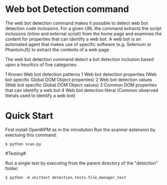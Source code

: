 Web bot Detection command
=======

The web bot detection command makes it possible to detect web bot detection code inclusions. For a given
URL the command extracts the script inclusions (inline and external scirpt) from the home page and examines
the content for properties that can identify a web bot.
A web bot is an automated agent that makes use of specific software (e.g. Selenium or PhantomJS) to extract the contents of a web page.

The web bot detection command detect a bot detection inclusion based upon a heuritics of five categories:

1 Known Web bot detection patterns
1 Web bot detection properties (Web bot specific Global DOM Object properties)
2 Web bot detection values (Web bot specific Global DOM Object values)
3 Common DOM properties that can identify a web bot
4 Web bot detection literal (Common observed literals used to identify a web bot)


# Quick Start # 
First install OpenWPM as in the introdution
Run the scanner extension by exectuing this command:

	$ python scan.py


#Testing#

Run a single test by executing from the parent directory of the "detection" folder:

    $ python -m unittest detection.tests.file_manager_test